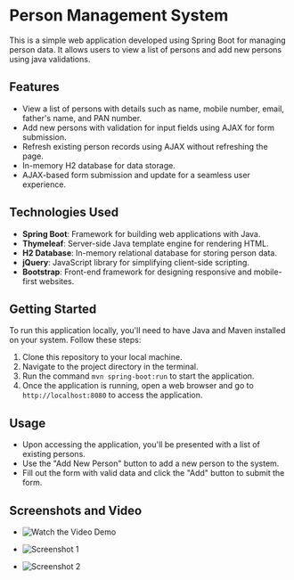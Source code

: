 # Person Management System

This is a simple web application developed using Spring Boot for managing person data. It allows users to view a list of persons and add new persons using java validations.

## Features

- View a list of persons with details such as name, mobile number, email, father's name, and PAN number.
- Add new persons with validation for input fields using AJAX for form submission.
- Refresh existing person records using AJAX without refreshing the page.
- In-memory H2 database for data storage.
- AJAX-based form submission and update for a seamless user experience.

## Technologies Used

- **Spring Boot**: Framework for building web applications with Java.
- **Thymeleaf**: Server-side Java template engine for rendering HTML.
- **H2 Database**: In-memory relational database for storing person data.
- **jQuery**: JavaScript library for simplifying client-side scripting.
- **Bootstrap**: Front-end framework for designing responsive and mobile-first websites.

## Getting Started

To run this application locally, you'll need to have Java and Maven installed on your system. Follow these steps:

1. Clone this repository to your local machine.
2. Navigate to the project directory in the terminal.
3. Run the command `mvn spring-boot:run` to start the application.
4. Once the application is running, open a web browser and go to `http://localhost:8080` to access the application.

## Usage

- Upon accessing the application, you'll be presented with a list of existing persons.
- Use the "Add New Person" button to add a new person to the system.
- Fill out the form with valid data and click the "Add" button to submit the form.

## Screenshots and Video

- ![Watch the Video Demo]([https://drive.google.com/your-video-link](https://drive.google.com/file/d/142mSOaI9kfi6kj6P6AosPW5FfvxnZP67/view?usp=sharing))
  
 - ![Screenshot 1](https://github.com/tarunKumar0711/SpringBootAjax/assets/68737903/f620eaa8-03a5-4868-9be7-d4b83e611909)

 - ![Screenshot 2](https://github.com/tarunKumar0711/SpringBootAjax/assets/68737903/93088370-e939-4f3f-9afb-4fc9d118d1c0)

  
